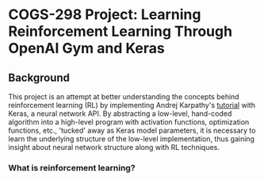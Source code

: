 # COGS-298 Project: Learning Reinforcement Learning Through OpenAI Gym and Keras
## Background
This project is an attempt at better understanding the concepts behind reinforcement learning (RL) by implementing Andrej Karpathy's [tutorial](http://karpathy.github.io/2016/05/31/rl/) with Keras, a neural network API. By abstracting a low-level, hand-coded algorithm into a high-level program with activation functions, optimization functions, etc., 'tucked' away as Keras model parameters, it is necessary to learn the underlying structure of the low-level implementation, thus gaining insight about neural network structure along with RL techniques.
### What is reinforcement learning?

